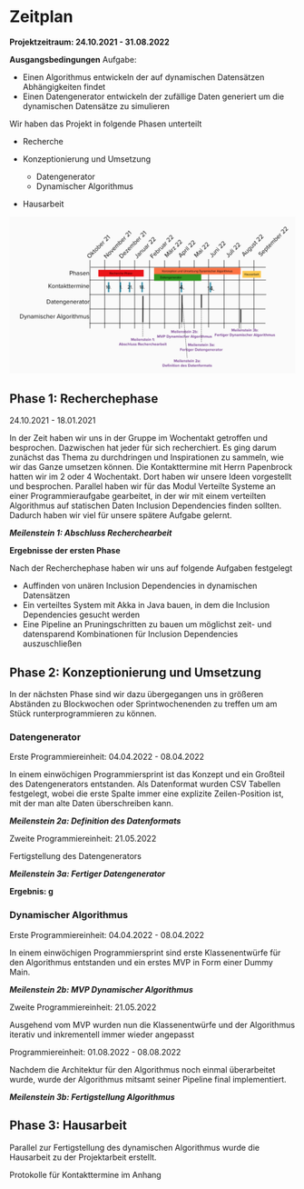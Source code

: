 # Zeitplan

**Projektzeitraum: 24.10.2021 - 31.08.2022**

**Ausgangsbedingungen**
Aufgabe:

- Einen Algorithmus entwickeln der auf dynamischen Datensätzen Abhängigkeiten findet
- Einen Datengenerator entwickeln der zufällige Daten generiert um die dynamischen Datensätze zu simulieren

Wir haben das Projekt in folgende Phasen unterteilt

- Recherche

- Konzeptionierung und Umsetzung

  - Datengenerator
  - Dynamischer Algorithmus

- Hausarbeit

![](imgs/Zeitplan.png)

## Phase 1: Recherchephase

24.10.2021 - 18.01.2021

In der Zeit haben wir uns in der Gruppe im Wochentakt getroffen und besprochen. Dazwischen hat jeder für sich recherchiert. Es ging darum zunächst das Thema zu durchdringen und Inspirationen zu sammeln, wie wir das Ganze umsetzen können. Die Kontakttermine mit Herrn Papenbrock hatten wir im 2 oder 4 Wochentakt. Dort haben wir unsere Ideen vorgestellt und besprochen. Parallel haben wir für das Modul Verteilte Systeme an einer Programmieraufgabe gearbeitet, in der wir mit einem verteilten Algorithmus auf statischen Daten Inclusion Dependencies finden sollten. Dadurch haben wir viel für unsere spätere Aufgabe gelernt.

**_Meilenstein 1: Abschluss Recherchearbeit_**

**Ergebnisse der ersten Phase**

Nach der Recherchephase haben wir uns auf folgende Aufgaben festgelegt

- Auffinden von unären Inclusion Dependencies in dynamischen Datensätzen
- Ein verteiltes System mit Akka in Java bauen, in dem die Inclusion Dependencies gesucht werden
- Eine Pipeline an Pruningschritten zu bauen um möglichst zeit- und datensparend Kombinationen für Inclusion Dependencies auszuschließen

## Phase 2: Konzeptionierung und Umsetzung

In der nächsten Phase sind wir dazu übergegangen uns in größeren Abständen zu Blockwochen oder Sprintwochenenden zu treffen um am Stück runterprogrammieren zu können.

### Datengenerator

Erste Programmiereinheit: 04.04.2022 - 08.04.2022

In einem einwöchigen Programmiersprint ist das Konzept und ein Großteil des Datengenerators entstanden. Als Datenformat wurden CSV Tabellen festgelegt, wobei die erste Spalte immer eine explizite Zeilen-Position ist, mit der man alte Daten überschreiben kann.

**_Meilenstein 2a: Definition des Datenformats_**

Zweite Programmiereinheit: 21.05.2022

Fertigstellung des Datengenerators

**_Meilenstein 3a: Fertiger Datengenerator_**

**Ergebnis: g**

### Dynamischer Algorithmus

Erste Programmiereinheit: 04.04.2022 - 08.04.2022

In einem einwöchigen Programmiersprint sind erste Klassenentwürfe für den Algorithmus entstanden und ein erstes MVP in Form einer Dummy Main.

**_Meilenstein 2b: MVP Dynamischer Algorithmus_**

Zweite Programmiereinheit: 21.05.2022

Ausgehend vom MVP wurden nun die Klassenentwürfe und der Algorithmus iterativ und inkrementell immer wieder angepasst

Programmiereinheit: 01.08.2022 - 08.08.2022

Nachdem die Architektur für den Algorithmus noch einmal überarbeitet wurde, wurde der Algorithmus mitsamt seiner Pipeline final implementiert.

**_Meilenstein 3b: Fertigstellung Algorithmus_**

## Phase 3: Hausarbeit

Parallel zur Fertigstellung des dynamischen Algorithmus wurde die Hausarbeit zu der Projektarbeit erstellt.

Protokolle für Kontakttermine im Anhang
